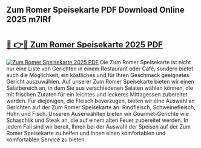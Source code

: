 ## Zum Romer Speisekarte PDF Download Online 2025 m7lRf

# <h2><a href="http://gc9cc4.nevu.top/?p=Zum+Romer+Speisekarte">🔗 👉🔴 Zum Romer Speisekarte 2025 PDF</a></h2>

[![Zum Romer Speisekarte 2025 PDF](https://i.imgur.com/dBaPXMq.png)](http://gc9cc4.nevu.top/?p=Zum+Romer+Speisekarte)
Die Zum Romer Speisekarte ist nicht nur eine Liste von Gerichten in einem Restaurant oder Café, sondern bietet auch die Möglichkeit, ein köstliches und für Ihren Geschmack geeignetes Gericht auszuwählen. Auf unserer Zum Romer Speisekarte bieten wir einen Salatbereich an, in dem Sie aus verschiedenen Salaten wählen können, die mit frischen Zutaten für ein leichtes und leckeres Mittagessen zubereitet werden. Für diejenigen, die Fleisch bevorzugen, bieten wir eine Auswahl an Gerichten auf der Zum Romer Speisekarte an: Rindfleisch, Schweinefleisch, Huhn und Fisch. Unseren Auserwählten bieten wir Gourmet-Gerichte wie Schaschlik und Steak an, die auf einem alten Feuer zubereitet werden. In jedem Fall sind wir bereit, Ihnen bei der Auswahl der Speisen auf der Zum Romer Speisekarte zu helfen und Ihnen einen komfortablen und komfortablen Service zu bieten.
